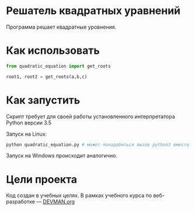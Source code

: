 # Решатель квадратных уравнений

Программа решает квадратные уровнения.

# Как использовать
```python
from quadratic_equation import get_roots

root1, root2 = get_roots(a,b,c) 
```
# Как запустить

Скрипт требует для своей работы установленного интерпретатора Python версии 3.5

Запуск на Linux:

```bash
python quadratic_equation.py # может понадобиться вызов python3 вместо python, зависит от настроек операционной системы
```

Запуск на Windows происходит аналогично.

# Цели проекта

Код создан в учебных целях. В рамках учебного курса по веб-разработке ― [DEVMAN.org](https://devman.org)
